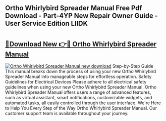## Ortho Whirlybird Spreader Manual Free Pdf Download - Part-4YP New Repair Owner Guide - User Service Edition LIIDK

# <h2><a href="http://bc76196.oget.top/?id=Ortho+Whirlybird+Spreader+Manual">🔗Download New 👉🔴 Ortho Whirlybird Spreader Manual</a></h2>

[![Ortho Whirlybird Spreader Manual new download](https://i.imgur.com/5g1atiW.png)](http://bc76196.oget.top/?id=Ortho+Whirlybird+Spreader+Manual)
Step-by-Step Guide This manual breaks down the process of using your new Ortho Whirlybird Spreader Manual into manageable steps for effortless operation. Safety Guidelines for Electrical Devices Please adhere to all electrical safety guidelines when using your new Ortho Whirlybird Spreader Manual. Ortho Whirlybird Spreader Manual offers users a range of advanced features, such as virtual assistant, smart notifications, customizable widgets, and automated tasks, all easily controlled through the user interface. We're Here to Help You Every Step of the Way Ortho Whirlybird Spreader Manual. Our customer support team is available throughout your journey.
